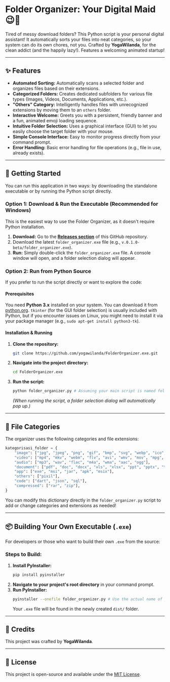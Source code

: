 # Folder Organizer: Your Digital Maid 😉🧹

Tired of messy download folders? This Python script is your personal digital assistant! It automatically sorts your files into neat categories, so your system can do its own chores, not you. Crafted by **YogaWilanda**, for the clean addict (and the happily lazy!). Features a welcoming animated startup!

---

## ✨ Features

* **Automated Sorting:** Automatically scans a selected folder and organizes files based on their extensions.
* **Categorized Folders:** Creates dedicated subfolders for various file types (Images, Videos, Documents, Applications, etc.).
* **"Others" Category:** Intelligently handles files with unrecognized extensions by moving them to an `others` folder.
* **Interactive Welcome:** Greets you with a persistent, friendly banner and a fun, animated emoji loading sequence.
* **Intuitive Folder Selection:** Uses a graphical interface (GUI) to let you easily choose the target folder with your mouse.
* **Simple Console Interface:** Easy to monitor progress directly from your command prompt.
* **Error Handling:** Basic error handling for file operations (e.g., file in use, already exists).

---

## 🚀 Getting Started

You can run this application in two ways: by downloading the standalone executable or by running the Python script directly.

### Option 1: Download & Run the Executable (Recommended for Windows)

This is the easiest way to use the Folder Organizer, as it doesn't require Python installation.

1.  **Download:** Go to the [**Releases section**](https://github.com/yogawilanda/FolderOrganizer.exe/releases) of this GitHub repository.
2.  Download the latest `folder_organizer.exe` file (e.g., `v.0.1.0-beta/folder_organizer.exe`).
3.  **Run:** Simply double-click the `folder_organizer.exe` file. A console window will open, and a folder selection dialog will appear.

### Option 2: Run from Python Source

If you prefer to run the script directly or want to explore the code:

#### Prerequisites

You need **Python 3.x** installed on your system. You can download it from [python.org](https://www.python.org/downloads/). `tkinter` (for the GUI folder selection) is usually included with Python, but if you encounter issues on Linux, you might need to install it via your package manager (e.g., `sudo apt-get install python3-tk`).

#### Installation & Running

1.  **Clone the repository:**
    ```bash
    git clone https://github.com/yogawilanda/FolderOrganizer.exe.git
    ```
2.  **Navigate into the project directory:**
    ```bash
    cd FolderOrganizer.exe
    ```
3.  **Run the script:**
    ```bash
    python folder_organizer.py # Assuming your main script is named folder_organizer.py
    ```
    *(When running the script, a folder selection dialog will automatically pop up.)*

---

## 📂 File Categories

The organizer uses the following categories and file extensions:

```python
kategorisasi_folder = {
    "image": ["jpg", "jpeg", "png", "gif", "bmp", "svg", "webp", "ico", "htm"],
    "video": ["mp4", "mkv", "webm", "flv", "avi", "wmv", "mov", "mpg", "mpeg", "3gp"],
    "audio": ["mp3", "wav", "flac", "m4a", "wma", "aac", "ogg"],
    "document": ["pdf", "doc", "docx", "xls", "xlsx", "ppt", "pptx", "txt", "csv"],
    "app": ["exe", "msi", "jar", "apk", "msix"],
    "others": ["pixil"], 
    "code": ["dart", "json", "sql"],
    "compressed": ["rar", "zip"],
}
```

You can modify this dictionary directly in the `folder_organizer.py` script to add or change categories and extensions as needed!

---

## 📦 Building Your Own Executable (`.exe`)

For developers or those who want to build their own `.exe` from the source:

### Steps to Build:

1.  **Install PyInstaller:**
    ```bash
    pip install pyinstaller
    ```
2.  **Navigate to your project's root directory** in your command prompt.
3.  **Run PyInstaller:**
    ```bash
    pyinstaller --onefile folder_organizer.py # Use the actual name of your main script
    ```
    Your `.exe` file will be found in the newly created `dist/` folder.

---

## 🙏 Credits

This project was crafted by **YogaWilanda**.

---

## 📄 License

This project is open-source and available under the [MIT License](https://www.google.com/search?q=LICENSE).

```
